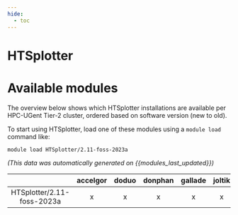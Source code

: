 ```yaml
---
hide:
  - toc
---
```


HTSplotter
==========

# Available modules


The overview below shows which HTSplotter installations are available per HPC-UGent Tier-2 cluster, ordered based on software version (new to old).

To start using HTSplotter, load one of these modules using a `module load` command like:

```shell
module load HTSplotter/2.11-foss-2023a
```

*(This data was automatically generated on {{modules_last_updated}})*  

| |accelgor|doduo|donphan|gallade|joltik|shinx|
| :---: | :---: | :---: | :---: | :---: | :---: | :---: |
|HTSplotter/2.11-foss-2023a|x|x|x|x|x|x|
